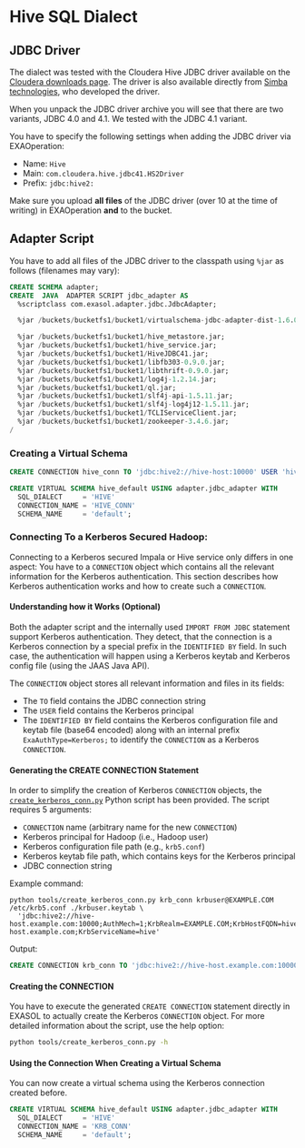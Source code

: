 # Hive SQL Dialect

## JDBC Driver

The dialect was tested with the Cloudera Hive JDBC driver available on the [Cloudera downloads page](http://www.cloudera.com/downloads). The driver is also available directly from [Simba technologies](http://www.simba.com/), who developed the driver.

When you unpack the JDBC driver archive you will see that there are two variants, JDBC 4.0 and 4.1. We tested with the JDBC 4.1 variant.

You have to specify the following settings when adding the JDBC driver via EXAOperation:

* Name: `Hive`
* Main: `com.cloudera.hive.jdbc41.HS2Driver`
* Prefix: `jdbc:hive2:`

Make sure you upload **all files** of the JDBC driver (over 10 at the time of writing) in EXAOperation **and** to the bucket.

## Adapter Script

You have to add all files of the JDBC driver to the classpath using `%jar` as follows (filenames may vary):

```sql
CREATE SCHEMA adapter;
CREATE  JAVA  ADAPTER SCRIPT jdbc_adapter AS
  %scriptclass com.exasol.adapter.jdbc.JdbcAdapter;

  %jar /buckets/bucketfs1/bucket1/virtualschema-jdbc-adapter-dist-1.6.0.jar;

  %jar /buckets/bucketfs1/bucket1/hive_metastore.jar;
  %jar /buckets/bucketfs1/bucket1/hive_service.jar;
  %jar /buckets/bucketfs1/bucket1/HiveJDBC41.jar;
  %jar /buckets/bucketfs1/bucket1/libfb303-0.9.0.jar;
  %jar /buckets/bucketfs1/bucket1/libthrift-0.9.0.jar;
  %jar /buckets/bucketfs1/bucket1/log4j-1.2.14.jar;
  %jar /buckets/bucketfs1/bucket1/ql.jar;
  %jar /buckets/bucketfs1/bucket1/slf4j-api-1.5.11.jar;
  %jar /buckets/bucketfs1/bucket1/slf4j-log4j12-1.5.11.jar;
  %jar /buckets/bucketfs1/bucket1/TCLIServiceClient.jar;
  %jar /buckets/bucketfs1/bucket1/zookeeper-3.4.6.jar;
/
```

### Creating a Virtual Schema

```sql
CREATE CONNECTION hive_conn TO 'jdbc:hive2://hive-host:10000' USER 'hive-usr' IDENTIFIED BY 'hive-pwd';

CREATE VIRTUAL SCHEMA hive_default USING adapter.jdbc_adapter WITH
  SQL_DIALECT     = 'HIVE'
  CONNECTION_NAME = 'HIVE_CONN'
  SCHEMA_NAME     = 'default';
```

### Connecting To a Kerberos Secured Hadoop:

Connecting to a Kerberos secured Impala or Hive service only differs in one aspect: You have to a `CONNECTION` object which contains all the relevant information for the Kerberos authentication. This section describes how Kerberos authentication works and how to create such a `CONNECTION`.

#### Understanding how it Works (Optional)

Both the adapter script and the internally used `IMPORT FROM JDBC` statement support Kerberos authentication. They detect, that the connection is a Kerberos connection by a special prefix in the `IDENTIFIED BY` field. In such case, the authentication will happen using a Kerberos keytab and Kerberos config file (using the JAAS Java API).

The `CONNECTION` object stores all relevant information and files in its fields:

* The `TO` field contains the JDBC connection string
* The `USER` field contains the Kerberos principal
* The `IDENTIFIED BY` field contains the Kerberos configuration file and keytab file (base64 encoded) along with an internal prefix `ExaAuthType=Kerberos;` to identify the `CONNECTION` as a Kerberos `CONNECTION`.

#### Generating the CREATE CONNECTION Statement

In order to simplify the creation of Kerberos `CONNECTION` objects, the [`create_kerberos_conn.py`](https://github.com/EXASOL/hadoop-etl-udfs/blob/master/tools/create_kerberos_conn.py) Python script has been provided. The script requires 5 arguments:

* `CONNECTION` name (arbitrary name for the new `CONNECTION`)
* Kerberos principal for Hadoop (i.e., Hadoop user)
* Kerberos configuration file path (e.g., `krb5.conf`)
* Kerberos keytab file path, which contains keys for the Kerberos principal
* JDBC connection string

Example command:

```
python tools/create_kerberos_conn.py krb_conn krbuser@EXAMPLE.COM /etc/krb5.conf ./krbuser.keytab \
  'jdbc:hive2://hive-host.example.com:10000;AuthMech=1;KrbRealm=EXAMPLE.COM;KrbHostFQDN=hive-host.example.com;KrbServiceName=hive'
```

Output:

```sql
CREATE CONNECTION krb_conn TO 'jdbc:hive2://hive-host.example.com:10000;AuthMech=1;KrbRealm=EXAMPLE.COM;KrbHostFQDN=hive-host.example.com;KrbServiceName=hive' USER 'krbuser@EXAMPLE.COM' IDENTIFIED BY 'ExaAuthType=Kerberos;enp6Cg==;YWFhCg=='
```

#### Creating the CONNECTION
You have to execute the generated `CREATE CONNECTION` statement directly in EXASOL to actually create the Kerberos `CONNECTION` object. For more detailed information about the script, use the help option:

```sh
python tools/create_kerberos_conn.py -h
```

#### Using the Connection When Creating a Virtual Schema

You can now create a virtual schema using the Kerberos connection created before.

```sql
CREATE VIRTUAL SCHEMA hive_default USING adapter.jdbc_adapter WITH
  SQL_DIALECT     = 'HIVE'
  CONNECTION_NAME = 'KRB_CONN'
  SCHEMA_NAME     = 'default';
```
